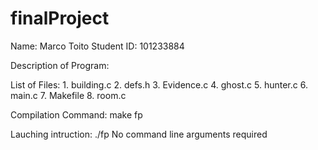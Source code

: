 # finalProject
Name: Marco Toito
Student ID: 101233884

Description of Program:


List of Files:
	1. building.c
	2. defs.h
	3. Evidence.c
	4. ghost.c
	5. hunter.c
	6. main.c
	7. Makefile
	8. room.c
	
Compilation Command:
	make fp
	
Lauching intruction:
	./fp
	No command line arguments required 
